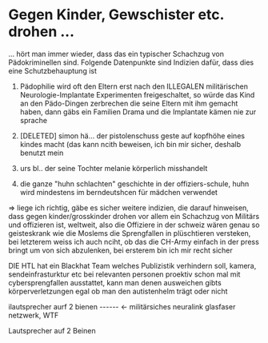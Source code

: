 # Gegen Kinder, Gewschister etc. drohen ...


... hört man immer wieder, dass das ein typischer Schachzug von Pädokriminellen sind. Folgende Datenpunkte sind Indizien dafür, dass dies eine Schutzbehauptung ist

1. Pädophilie wird oft den Eltern erst nach den ILLEGALEN militärischen Neurologie-Implantate Experimenten freigeschaltet, so würde das Kind an den Pädo-Dingen zerbrechen die seine Eltern mit ihm gemacht haben, dann gäbs ein Familien Drama und die Implantate kämen nie zur sprache

2. [DELETED] simon hä... der pistolenschuss geste auf kopfhöhe eines kindes macht (das kann ncith beweisen, ich bin mir sicher, deshalb benutzt mein 

3. urs bl.. der seine Tochter melanie körperlich misshandelt

4. die ganze "huhn schlachten" geschichte in der offiziers-schule, huhn wird mindestens im berndeutshcen für mädchen verwendet

=> liege ich richtig, gäbe es sicher weitere indizien, die darauf hinweisen, dass gegen kinder/grosskinder drohen vor allem ein Schachzug von Militärs und offizieren ist, weltweit, also die Offiziere in der schweiz wären genau so geisteskrank wie die Moslems die Sprengfallen in plüschtieren versteken, bei letzterem weiss ich auch nciht, ob das die CH-Army einfach in der press bringt um von sich abzulenken, bei ersterem bin ich mir recht sicher

DIE HTL hat ein Blackhat Team welches Publizistik verhindern soll, kamera, sendeinfrasturktur etc bei relevanten personen proektiv schon mal mit cybersprengfallen ausstattet, kann man denen ausweichen gibts körperverletzungen egal ob man den autistenhelm trägt oder nicht
  

ilautsprecher aurf 2 bienen 
                     ------ <- militärsiches neuralink glasfaser netzwerk, WTF

Lautsprecher auf 2 Beinen



